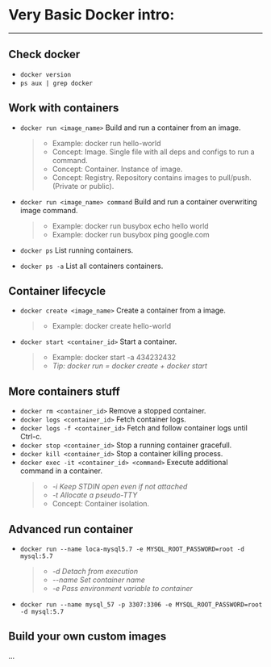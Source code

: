 # Very Basic Docker intro:
---

## Check docker
* `docker version`
* `ps aux | grep docker`

## Work with containers
* `docker run <image_name>` Build and run a container from an image.
    > * Example: docker run hello-world
    > * Concept: Image. Single file with all deps and configs to run a command.
    > * Concept: Container. Instance of image.
    > * Concept: Registry. Repository contains images to pull/push. (Private or public).

* `docker run <image_name> command` Build and run a container overwriting image command.
    > * Example: docker run busybox echo hello world
    > * Example: docker run busybox ping google.com

* `docker ps` List running containers.
* `docker ps -a` List all containers containers.

## Container lifecycle
* `docker create <image_name>` Create a container from a image.
    > * Example: docker create hello-world

* `docker start <container_id>` Start a container.
    > * Example: docker start -a 434232432
    > * *Tip: docker run = docker create + docker start*

## More containers stuff
* `docker rm <container_id>` Remove a stopped container.
* `docker logs <container_id>` Fetch container logs.
* `docker logs -f <container_id>` Fetch and follow container logs until Ctrl-c.
* `docker stop <container_id>` Stop a running container gracefull.
* `docker kill <container_id>` Stop a container killing process.
* `docker exec -it <container_id> <command>` Execute additional command in a container.
    > * *-i		Keep STDIN open even if not attached*
    > * *-t		Allocate a pseudo-TTY*
    > * Concept: Container isolation.

## Advanced run container
* `docker run --name loca-mysql5.7 -e MYSQL_ROOT_PASSWORD=root -d mysql:5.7`
    > * *-d	    Detach from execution*
    > * *--name Set container name*
    > * *-e     Pass environment variable to container*

* `docker run --name mysql_57 -p 3307:3306 -e MYSQL_ROOT_PASSWORD=root -d mysql:5.7`

## Build your own custom images
...

